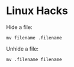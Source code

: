 <h1>Linux Hacks</h1>

Hide a file:<br>
~~~
mv filename .filename
~~~

Unhide a file:<br>
~~~
mv .filename filename
~~~

